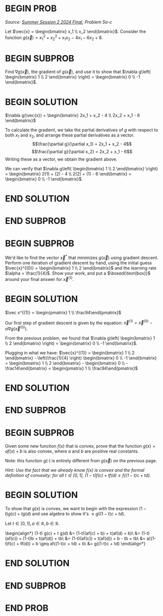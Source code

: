 # BEGIN PROB

<i>Source: [Summer Session 2 2024 Final](../ss2-24-final/index.html), Problem 5a-c</i>

Let $\vec{x} = \begin{bmatrix} x_1 \\ x_2 \end{bmatrix}$. Consider the
function $g(\vec{x}) = x_1^2 + x_2^2 + x_1 x_2 - 4x_1 - 6x_2 + 8$.

# BEGIN SUBPROB

Find $\nabla g(\vec{x})$, the gradient of $g(\vec{x})$, and use it to
show that
$\nabla g\left( \begin{bmatrix} 1 \\ 2 \end{bmatrix} \right) = \begin{bmatrix} 0 \\ -1 \end{bmatrix}$.


# BEGIN SOLUTION

$\nabla g(\vec{x}) = \begin{bmatrix} 2x_1 + x_2 - 4 \\ 2x_2 + x_1 - 6 \end{bmatrix}$

To calculate the gradient, we take the partial derivatives of $g$ with respect to both $x_1$ and $x_2$, and arrange these partial derivatives as a vector. 
$$\frac{\partial g}{\partial x_1} = 2x_1 + x_2 - 4$$
$$\frac{\partial g}{\partial x_2} = 2x_2 + x_1 - 6$$
Writing these as a vector, we obtain the gradient above.

We can verify that $\nabla g\left( \begin{bmatrix} 1 \\ 2 \end{bmatrix} \right) = \begin{bmatrix} 2(1) + (2) - 4 \\ 2(2) + (1) - 6 \end{bmatrix} = \begin{bmatrix} 0 \\ -1 \end{bmatrix}$.

# END SOLUTION

# END SUBPROB

# BEGIN SUBPROB

We'd like to find the vector $\vec{x}^*$ that minimizes $g(\vec{x})$
using gradient descent. Perform one iteration of gradient descent by
hand, using the initial guess
$\vec{x}^{(0)} = \begin{bmatrix} 1 \\ 2 \end{bmatrix}$ and the learning
rate $\alpha = \frac{1}{4}$. Show your work, and put a
$\boxed{\text{box}}$ around your final answer for $\vec{x}^{(1)}$.

# BEGIN SOLUTION

$\vec x^{(1)} = \begin{pmatrix} 1 \\ \frac94\end{pmatrix}$

Our first step of gradient descent is given by the equation: $\vec{x}^{(1)} = \vec{x}^{(0)} - \alpha \nabla g(\vec{x}^{(0)})$.

From the previous problem, we found that $\nabla g\left( \begin{bmatrix} 1 \\ 2 \end{bmatrix} \right) = \begin{bmatrix} 0 \\ -1 \end{bmatrix}$.

Plugging in what we have: $\vec{x}^{(1)} = \begin{bmatrix} 1 \\ 2 \end{bmatrix} - \left(\frac{1}{4} \right) \begin{bmatrix} 0 \\ -1 \end{bmatrix} = \begin{bmatrix} 1 \\ 2 \end{bmatrix} - \begin{bmatrix} 0 \\ - \frac14\end{bmatrix} = \begin{pmatrix} 1 \\ \frac94\end{pmatrix}$

# END SOLUTION

# END SUBPROB

# BEGIN SUBPROB

Given some new function $f(x)$ that is convex, prove that the function
$g(x) = a f(x) + b$ is also convex, where $a$ and $b$ are positive real
constants.

Note: this function $g(\cdot)$ is entirely different from $g(\vec{x})$
on the previous page.

*Hint: Use the fact that we already know $f(x)$ is convex and the formal
definition of convexity: for all
$t\in[0, 1], \ (1-t) f(c) + t f(d) \geq f\left((1-t)c + td\right)$.*


# BEGIN SOLUTION

To show that $g(x)$ is convex, we want to begin with the expression $(1-t) g(c) + t g(d)$ and use algebra to show it's $\geq g\left((1-t)c + td\right)$.

Let $t\in[0, 1], a\in\mathbb{R}, b\in\mathbb{R}$.

\begin{align*}
(1-t) g(c) + t g(d) &= (1-t)(af(c) + b) + t(af(d) + b)\\
&= (1-t)(af(c)) + (1-t)b + t(af(d)) + tb\\
&= (1-t)(af(c)) + t(af(d)) + b - tb + tb\\
&= a((1-t)f(c) + tf(d)) + b \geq af((1-t)c + td) + b\\
&= g((1-t)c + td)
\end{align*}

# END SOLUTION

# END SUBPROB

# END PROB